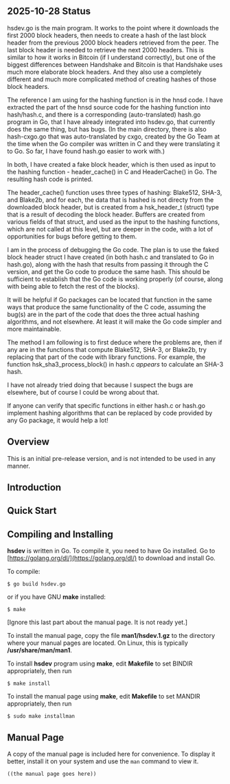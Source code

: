 ## 2025-10-28 Status

hsdev.go is the main program. It works to the point where it downloads the first 2000 block headers, then needs to create a hash of the last block header from the previous 2000 block headers retrieved from the peer. The last block header is needed to retrieve the next 2000 headers. This is similar to how it works in Bitcoin (if I understand correctly), but one of the biggest differences between Handshake and Bitcoin is that Handshake uses much more elaborate block headers. And they also use a completely different and much more complicated method of creating hashes of those block headers.

The reference I am using for the hashing function is in the hnsd code. I have extracted the part of the hnsd source code for the hashing function into hash/hash.c, and there is a corresponding (auto-translated) hash.go program in Go, that I have already integrated into hsdev.go, that currently does the same thing, but has bugs. (In the main directory, there is also hash-cxgo.go that was auto-translated by cxgo, created by the Go Team at the time when the Go compiler was written in C and they were translating it to Go. So far, I have found hash.go easier to work with.)

In both, I have created a fake block header, which is then used as input to the hashing function - header_cache() in C and HeaderCache() in Go. The resulting hash code is printed.

The header_cache() function uses three types of hashing: Blake512, SHA-3, and Blake2b, and for each, the data that is hashed is not directy from the downloaded block header, but is created from a hsk_header_t (struct) type that is a result of decoding the block header. Buffers are created from various fields of that struct, and used as the input to the hashing functions, which are not called at this level, but are deeper in the code, with a lot of opportunities for bugs before getting to them.

I am in the process of debugging the Go code. The plan is to use the faked block header struct I have created (in both hash.c and translated to Go in hash.go), along with the hash that results from passing it through the C version, and get the Go code to produce the same hash. This should be sufficient to establish that the Go code is working properly (of course, along with being able to fetch the rest of the blocks).

It will be helpful if Go packages can be located that function in the same ways that produce the same functionality of the C code, assuming the bug(s) are in the part of the code that does the three actual hashing algorithms, and not elsewhere. At least it will make the Go code simpler and more maintainable.

The method I am following is to first deduce where the problems are, then if any are in the functions that compute Blake512, SHA-3, or Blake2b, try replacing that part of the code with library functions. For example, the function hsk_sha3_process_block() in hash.c *appears* to calculate an SHA-3 hash.

I have not already tried doing that because I suspect the bugs are elsewhere, but of course I could be wrong about that.

If anyone can verify that specific functions in either hash.c or hash.go implement hashing algorithms that can be replaced by code provided by any Go package, it would help a lot!


## Overview

This is an initial pre-release version, and is not intended to be used in any manner.

## Introduction

## Quick Start

## Compiling and Installing

**hsdev** is written in Go. To compile it, you need to have Go installed. Go to [https://golang.org/dl/](https://golang.org/dl/) to download and install Go.

To compile:

```
$ go build hsdev.go
```
or if you have GNU **make** installed:
```
$ make
```
[Ignore this last part about the manual page. It is not ready yet.]

To install the manual page, copy the file **man1/hsdev.1.gz** to the directory where your manual pages are located. On Linux, this is typically **/usr/share/man/man1**.

To install **hsdev** program using **make**, edit **Makefile** to set BINDIR appropriately, then run

```
$ make install
```

To install the manual page using **make**, edit **Makefile** to set MANDIR appropriately, then run

```
$ sudo make installman
```

## Manual Page

A copy of the manual page is included here for convenience. To display it better, install it on your system and use the `man` command to view it.

```
((the manual page goes here))
```
